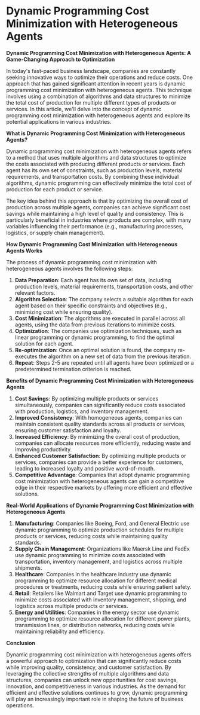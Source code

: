 # Dynamic Programming Cost Minimization with Heterogeneous Agents

**Dynamic Programming Cost Minimization with Heterogeneous Agents: A Game-Changing Approach to Optimization**

In today's fast-paced business landscape, companies are constantly seeking innovative ways to optimize their operations and reduce costs. One approach that has gained significant attention in recent years is dynamic programming cost minimization with heterogeneous agents. This technique involves using a combination of algorithms and data structures to minimize the total cost of production for multiple different types of products or services. In this article, we'll delve into the concept of dynamic programming cost minimization with heterogeneous agents and explore its potential applications in various industries.

**What is Dynamic Programming Cost Minimization with Heterogeneous Agents?**

Dynamic programming cost minimization with heterogeneous agents refers to a method that uses multiple algorithms and data structures to optimize the costs associated with producing different products or services. Each agent has its own set of constraints, such as production levels, material requirements, and transportation costs. By combining these individual algorithms, dynamic programming can effectively minimize the total cost of production for each product or service.

The key idea behind this approach is that by optimizing the overall cost of production across multiple agents, companies can achieve significant cost savings while maintaining a high level of quality and consistency. This is particularly beneficial in industries where products are complex, with many variables influencing their performance (e.g., manufacturing processes, logistics, or supply chain management).

**How Dynamic Programming Cost Minimization with Heterogeneous Agents Works**

The process of dynamic programming cost minimization with heterogeneous agents involves the following steps:

1. **Data Preparation**: Each agent has its own set of data, including production levels, material requirements, transportation costs, and other relevant factors.
2. **Algorithm Selection**: The company selects a suitable algorithm for each agent based on their specific constraints and objectives (e.g., minimizing cost while ensuring quality).
3. **Cost Minimization**: The algorithms are executed in parallel across all agents, using the data from previous iterations to minimize costs.
4. **Optimization**: The companies use optimization techniques, such as linear programming or dynamic programming, to find the optimal solution for each agent.
5. **Re-optimization**: Once an optimal solution is found, the company re-executes the algorithm on a new set of data from the previous iteration.
6. **Repeat**: Steps 2-5 are repeated until all agents have been optimized or a predetermined termination criterion is reached.

**Benefits of Dynamic Programming Cost Minimization with Heterogeneous Agents**

1. **Cost Savings**: By optimizing multiple products or services simultaneously, companies can significantly reduce costs associated with production, logistics, and inventory management.
2. **Improved Consistency**: With homogeneous agents, companies can maintain consistent quality standards across all products or services, ensuring customer satisfaction and loyalty.
3. **Increased Efficiency**: By minimizing the overall cost of production, companies can allocate resources more efficiently, reducing waste and improving productivity.
4. **Enhanced Customer Satisfaction**: By optimizing multiple products or services, companies can provide a better experience for customers, leading to increased loyalty and positive word-of-mouth.
5. **Competitive Advantage**: Companies that adopt dynamic programming cost minimization with heterogeneous agents can gain a competitive edge in their respective markets by offering more efficient and effective solutions.

**Real-World Applications of Dynamic Programming Cost Minimization with Heterogeneous Agents**

1. **Manufacturing**: Companies like Boeing, Ford, and General Electric use dynamic programming to optimize production schedules for multiple products or services, reducing costs while maintaining quality standards.
2. **Supply Chain Management**: Organizations like Maersk Line and FedEx use dynamic programming to minimize costs associated with transportation, inventory management, and logistics across multiple shipments.
3. **Healthcare**: Companies in the healthcare industry use dynamic programming to optimize resource allocation for different medical procedures or treatments, reducing costs while ensuring patient safety.
4. **Retail**: Retailers like Walmart and Target use dynamic programming to minimize costs associated with inventory management, shipping, and logistics across multiple products or services.
5. **Energy and Utilities**: Companies in the energy sector use dynamic programming to optimize resource allocation for different power plants, transmission lines, or distribution networks, reducing costs while maintaining reliability and efficiency.

**Conclusion**

Dynamic programming cost minimization with heterogeneous agents offers a powerful approach to optimization that can significantly reduce costs while improving quality, consistency, and customer satisfaction. By leveraging the collective strengths of multiple algorithms and data structures, companies can unlock new opportunities for cost savings, innovation, and competitiveness in various industries. As the demand for efficient and effective solutions continues to grow, dynamic programming will play an increasingly important role in shaping the future of business operations.
